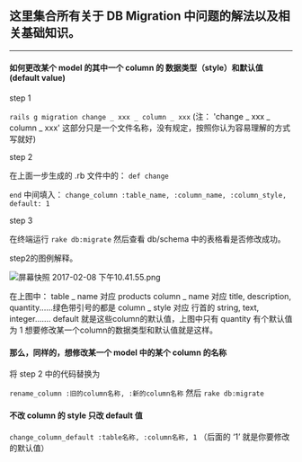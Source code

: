 ## 这里集合所有关于 DB Migration 中问题的解法以及相关基础知识。

---

#### 如何更改某个 model 的其中一个 column 的 数据类型（style）和默认值(default value)

step 1

`rails g migration change _ xxx _ column _ xxx`
(注： 'change _ xxx _ column _ xxx' 这部分只是一个文件名称，没有规定，按照你认为容易理解的方式写就好)

step 2

在上面一步生成的 .rb 文件中的：
`def change`

`end`
中间填入：
`change_column :table_name, :column_name, :column_style, default: 1`

step 3

在终端运行 `rake db:migrate`
然后查看 db/schema 中的表格看是否修改成功。

step2的图例解释。

![屏幕快照 2017-02-08 下午10.41.55.png](http://user-image.logdown.io/user/22166/blog/21189/post/1396447/ZjXo2AsZRXmC2yWrl7xO_%E5%B1%8F%E5%B9%95%E5%BF%AB%E7%85%A7%202017-02-08%20%E4%B8%8B%E5%8D%8810.41.55.png)

在上图中：
table _ name  对应  products
column _ name 对应  title, description, quantity......绿色带引号的都是
column _ style 对应 行首的 string, text, integer.......
default 就是这些column的默认值，上图中只有 quantity 有个默认值为 1
想要修改某一个column的数据类型和默认值就是这样。

#### 那么，同样的，想修改某一个 model 中的某个 column 的名称

将 step 2 中的代码替换为

`rename_column :旧的column名称, :新的column名称`
然后
`rake db:migrate`

#### 不改 column 的 style 只改 default 值

`change_column_default :table名称, :column名称, 1`
（后面的 ‘1’ 就是你要修改的默认值）
